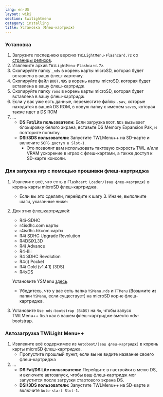 ```yaml
---
lang: en-US
layout: wiki
section: twilightmenu
category: installing
title: Установка (Флеш-картридж)
---
```


### Установка
1. Загрузите последнюю версию `TWiLightMenu-Flashcard.7z` со [страницы релизов](https://github.com/DS-Homebrew/TWiLightMenu/releases).
1. Извлеките архив `TWiLightMenu-Flashcard.7z`.
1. Скопируйте папку `_nds` в корень карты microSD, которая будет вставлена в вашу флеш-карточку.
1. Скопируйте файл `BOOT.NDS` в корень карты microSD, которая будет вставлена в вашу флеш-картридж.
1. Скопируйте папку `roms` в корень карты microSD, которая будет вставлена в вашу флеш-картридж.
1. Если у вас уже есть данные, переместите файлы `.sav`, которые находятся в вашей DS ROM, в новую папку с именем `saves`, которая также идет в DS ROM
1. ...
   - **DS Fat/Lite пользователи:** Если загрузка `BOOT.NDS` вызывает блокировку белого экрана, вставьте DS Memory Expansion Pak, и повторите попытку.
   - **DSi/3DS пользователи:** Запустите TWLMenu++ на SD-карте и включите `SCFG доступ в Slot-1`.
      - Это позволит вам использовать тактовую скорость TWL и/или VRAM ускорение в играх с флеш-картами, а также доступ к SD-карте консоли.

### Для запуска игр с помощью прошивки флеш-картриджа
1. Извлеките всё, что есть в `Flashcart Loader/(ваш флеш-картридж)` в корень карты microSD флеш-картриджа.
   - Если вы это сделали, перейдите к шагу 3. Иначе, выполните шаги, указанные ниже:

1. Для этих флешкартриджей:
   - R4i-SDHC
   - r4isdhc.com карты
   - r4isdhc.hkcom карты
   - R4i SDHC Upgrade Revolution
   - R4DSiXL3D
   - R4i Advance
   - R4-IIIi
   - R4 SDHC Revolution
   - R4(i) Pocket
   - R4i Gold (v1.4.1) (3DS)
   - R4xDS

   Установите YSMenu [здесь](https://gbatemp.net/threads/retrogamefan-updates-releases.267243/).
      - Убедитесь, что у вас есть папка `YSMenu.nds` и `TTMenu` (Возьмите из папки `YSMenu`, если существует) на microSD корне флеш-картриджа.
1. Установите `Use nds-bootstrap (B4DS)` на `No`, чтобы запуск TWLMenu++ был как в вашем флеш-картридже вместо nds-bootstrap.

### Автозагрузка TWiLight Menu++
1. Извлеките всё содержимое из `Autoboot/(ваш флеш-картридж)` в корень карты microSD флеш-картриджа.
   - Пропустите прошлый пункт, если вы не видите название своего флеш-картриджа
1. ...
   - **DS Fat/DS Lite пользователи:** Перейдите в настройки в меню DS, и включите автозапуск, чтобы ваш флеш-картридж мог запустится после загрузки стартового экрана DS.
   - **DSi/3DS пользователи:** Запустите TWLMenu++ на SD-карте и включите `Auto-start Slot-1`.
